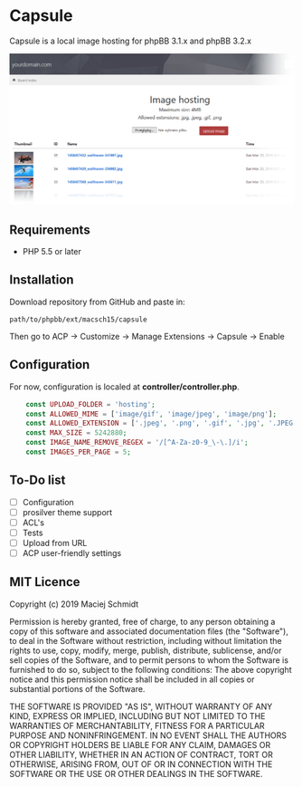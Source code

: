 # Capsule

Capsule is a local image hosting for phpBB 3.1.x and phpBB 3.2.x

![Capsule preview](https://raw.githubusercontent.com/Macsch15/Capsule-phpbb/master/preview.png)

## Requirements
- PHP 5.5 or later

## Installation

Download repository from GitHub and paste in:
```
path/to/phpbb/ext/macsch15/capsule
```

Then go to ACP -> Customize -> Manage Extensions -> Capsule -> Enable

## Configuration
For now, configuration is localed at **controller/controller.php**.

```php
    const UPLOAD_FOLDER = 'hosting';
    const ALLOWED_MIME = ['image/gif', 'image/jpeg', 'image/png'];
    const ALLOWED_EXTENSION = ['.jpeg', '.png', '.gif', '.jpg', '.JPEG', '.PNG', '.GIF', '.JPG'];
    const MAX_SIZE = 5242880;
    const IMAGE_NAME_REMOVE_REGEX = '/[^A-Za-z0-9_\-\.]/i';
    const IMAGES_PER_PAGE = 5;
```


## To-Do list
- [ ] Configuration
- [ ] prosilver theme support
- [ ] ACL's
- [ ] Tests
- [ ] Upload from URL
- [ ] ACP user-friendly settings

## MIT Licence

Copyright (c) 2019 Maciej Schmidt

Permission is hereby granted, free of charge, to any person obtaining a copy 
of this software and associated documentation files (the "Software"), to deal
in the Software without restriction, including without limitation the rights
to use, copy, modify, merge, publish, distribute, sublicense, and/or sell
copies of the Software, and to permit persons to whom the Software is furnished
to do so, subject to the following conditions:
The above copyright notice and this permission notice shall be included in all
copies or substantial portions of the Software.

THE SOFTWARE IS PROVIDED "AS IS", WITHOUT WARRANTY OF ANY KIND, EXPRESS OR
IMPLIED, INCLUDING BUT NOT LIMITED TO THE WARRANTIES OF MERCHANTABILITY,
FITNESS FOR A PARTICULAR PURPOSE AND NONINFRINGEMENT. IN NO EVENT SHALL THE
AUTHORS OR COPYRIGHT HOLDERS BE LIABLE FOR ANY CLAIM, DAMAGES OR OTHER
LIABILITY, WHETHER IN AN ACTION OF CONTRACT, TORT OR OTHERWISE, ARISING FROM,
OUT OF OR IN CONNECTION WITH THE SOFTWARE OR THE USE OR OTHER DEALINGS IN
THE SOFTWARE.
